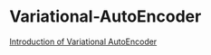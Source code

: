 # Variational-AutoEncoder
[Introduction of Variational AutoEncoder](Variational-AutoEncoder/variational-autoencoder.pdf)
